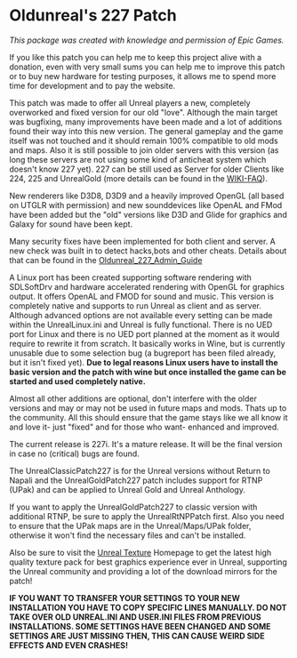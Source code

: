 # Oldunreal's 227 Patch 

_This package was created with knowledge and permission of Epic Games._

If you like this patch you can help me to keep this project alive with a 
donation, even with very small sums you can help me to improve this patch
or to buy new hardware for testing purposes, it allows me to spend more
time for development and to pay the website.

This patch was made to offer all Unreal players a new, completely overworked
and fixed version for our old "love". Although the main target was bugfixing,
many improvements have been made and a lot of additions found their way into
this new version. The general gameplay and the game itself was not touched and
it should remain 100% compatible to old mods and maps. Also it is still
possible to join older servers with this version (as long these servers are not
using some kind of anticheat system which doesn't know 227 yet). 227 can be
still used as Server for older Clients like 224, 225 and UnrealGold (more
details can be found in the
[WIKI-FAQ](http://www.oldunreal.com/wiki/)).

New renderers like D3D8, D3D9 and a heavily improved OpenGL (all based on UTGLR
with permission) and new sounddevices like OpenAL and FMod have been added but
the "old" versions like D3D and Glide for graphics and Galaxy for sound have 
been kept.

Many security fixes have been implemented for both client and server. A new 
check was built in to detect hacks,bots and other cheats. Details about that
can be found in the 
[Oldunreal_227_Admin_Guide](http://www.oldunreal.com/wiki/index.php?title=Oldunreal_227_Admin_Guide)

A Linux port has been created supporting software rendering with SDLSoftDrv and
hardware accelerated rendering with OpenGL for graphics output. It offers
OpenAL and FMOD for sound and music. This version is completely native and
supports to run Unreal as client and as server. Although advanced options are
not available every setting can be made within the UnrealLinux.ini and Unreal 
is fully functional. There is no UED port for Linux and there is no UED port 
planned at the moment as it would require to rewrite it from scratch. It 
basically works in Wine, but is currently unusable due to some selection bug 
(a bugreport has been filed already, but it isn't fixed yet). **Due to legal 
reasons Linux users have to install the basic version and the patch with wine
but once installed the game can be started and used completely native.**

Almost all other additions are optional, don't interfere with the older 
versions and may or may not be used in future maps and mods. Thats up to the 
community. All this should ensure that the game stays like we all know it and
love it- just "fixed" and for those who want- enhanced and improved.

The current release is 227i. It's a mature release. It will be the final 
version in case no (critical) bugs are found.

The UnrealClassicPatch227 is for the Unreal versions without Return to Napali 
and the UnrealGoldPatch227 patch includes support for RTNP (UPak) and can be 
applied to Unreal Gold and Unreal Anthology.

If you want to apply the UnrealGoldPatch227 to classic version with additional
RTNP, be sure to apply the UnrealRtNPPatch first. Also you need to ensure that
the UPak maps are in the Unreal/Maps/UPak folder, otherwise it won't find the
necessary files and can't be installed.

Also be sure to visit the
[Unreal Texture](http://www.unrealtexture.com/) Homepage to get the latest high
quality texture pack for best graphics experience ever in Unreal, supporting 
the Unreal community and providing a lot of the download mirrors for the patch!

**IF YOU WANT TO TRANSFER YOUR SETTINGS TO YOUR NEW INSTALLATION YOU HAVE TO 
COPY SPECIFIC LINES MANUALLY.
DO NOT TAKE OVER OLD UNREAL.INI AND USER.INI FILES FROM PREVIOUS INSTALLATIONS.
SOME SETTINGS HAVE BEEN CHANGED AND SOME SETTINGS ARE JUST MISSING THEN, THIS 
CAN CAUSE WEIRD SIDE EFFECTS AND EVEN CRASHES!** 

